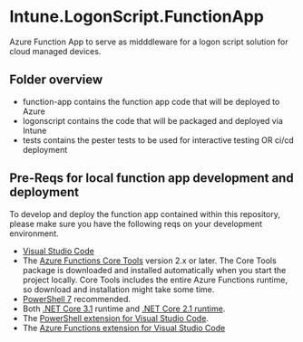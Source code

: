 # Intune.LogonScript.FunctionApp

Azure Function App to serve as midddleware for a logon script solution for cloud managed devices.

## Folder overview

- function-app contains the function app code that will be deployed to Azure
- logonscript contains the code that will be packaged and deployed via Intune
- tests contains the pester tests to be used for interactive testing OR ci/cd deployment

## Pre-Reqs for local function app development and deployment

To develop and deploy the function app contained within this repository, please make sure you have the following reqs on your development environment.

- [Visual Studio Code](https://code.visualstudio.com/)
- The [Azure Functions Core Tools](https://docs.microsoft.com/en-us/azure/azure-functions/functions-run-local#install-the-azure-functions-core-tools) version 2.x or later. The Core Tools package is downloaded and installed automatically when you start the project locally. Core Tools includes the entire Azure Functions runtime, so download and installation might take some time.
- [PowerShell 7](https://docs.microsoft.com/en-us/powershell/scripting/install/installing-powershell-core-on-windows) recommended.
- Both [.NET Core 3.1](https://www.microsoft.com/net/download) runtime and [.NET Core 2.1 runtime](https://dotnet.microsoft.com/download/dotnet-core/2.1).
- The [PowerShell extension for Visual Studio Code](https://marketplace.visualstudio.com/items?itemName=ms-vscode.PowerShell).
- The [Azure Functions extension for Visual Studio Code](https://docs.microsoft.com/en-us/azure/azure-functions/functions-develop-vs-code?tabs=powershell#install-the-azure-functions-extension)

